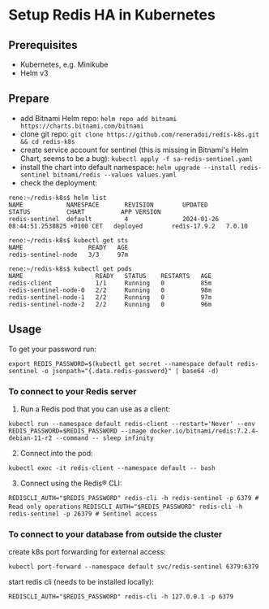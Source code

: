 # Setup Redis HA in Kubernetes

## Prerequisites
- Kubernetes, e.g. Minikube
- Helm v3

## Prepare
- add Bitnami Helm repo: `helm repo add bitnami https://charts.bitnami.com/bitnami`
- clone git repo: `git clone https://github.com/reneradoi/redis-k8s.git && cd redis-k8s`
- create service account for sentinel (this is missing in Bitnami's Helm Chart, seems to be a bug): `kubectl apply -f sa-redis-sentinel.yaml`
- install the chart into default namespace: `helm upgrade --install redis-sentinel bitnami/redis --values values.yaml`
- check the deployment:
```
rene:~/redis-k8s$ helm list
NAME            NAMESPACE       REVISION        UPDATED                                 STATUS          CHART          APP VERSION
redis-sentinel  default         4               2024-01-26 08:44:51.2538825 +0100 CET   deployed        redis-17.9.2   7.0.10

rene:~/redis-k8s$ kubectl get sts
NAME                  READY   AGE
redis-sentinel-node   3/3     97m

rene:~/redis-k8s$ kubectl get pods
NAME                    READY   STATUS    RESTARTS   AGE
redis-client            1/1     Running   0          85m
redis-sentinel-node-0   2/2     Running   0          98m
redis-sentinel-node-1   2/2     Running   0          97m
redis-sentinel-node-2   2/2     Running   0          96m
```

## Usage
To get your password run:

`export REDIS_PASSWORD=$(kubectl get secret --namespace default redis-sentinel -o jsonpath="{.data.redis-password}" | base64 -d)`

### To connect to your Redis server

1. Run a Redis pod that you can use as a client:

`kubectl run --namespace default redis-client --restart='Never' --env REDIS_PASSWORD=$REDIS_PASSWORD --image docker.io/bitnami/redis:7.2.4-debian-11-r2 --command -- sleep infinity`

2. Connect into the pod:

`kubectl exec -it redis-client --namespace default -- bash`

3. Connect using the Redis&reg; CLI:

`REDISCLI_AUTH="$REDIS_PASSWORD" redis-cli -h redis-sentinel -p 6379 # Read only operations`
`REDISCLI_AUTH="$REDIS_PASSWORD" redis-cli -h redis-sentinel -p 26379 # Sentinel access`

### To connect to your database from outside the cluster
create k8s port forwarding for external access:

`kubectl port-forward --namespace default svc/redis-sentinel 6379:6379`

start redis cli (needs to be installed locally):

`REDISCLI_AUTH="$REDIS_PASSWORD" redis-cli -h 127.0.0.1 -p 6379`